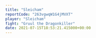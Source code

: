 ```yaml
---
title: "Sleicham"
reportCode: "263vgwqW1G4jMVXT"
player: "Sleicham"
fight: "Gruul the Dragonkiller"
date: 2021-07-15T18:53:21.415000+00:00
---
```

